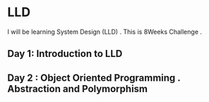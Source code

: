 # LLD
I will be learning System Design (LLD) . This is 8Weeks Challenge .
## Day 1: Introduction to LLD
## Day 2 : Object Oriented Programming . Abstraction and Polymorphism
